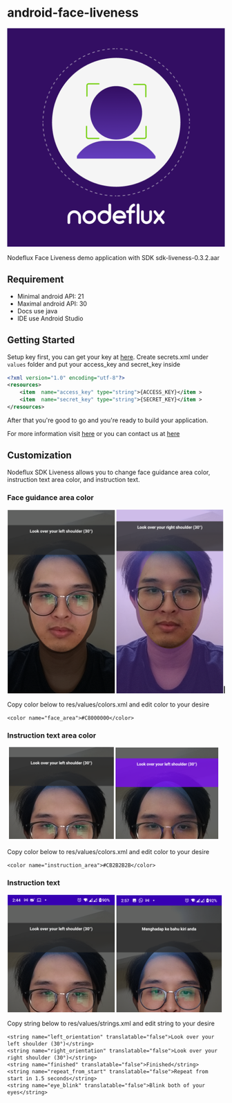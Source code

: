 # android-face-liveness

![icon](/assets/icon.png)

Nodeflux Face Liveness demo application with SDK sdk-liveness-0.3.2.aar

## Requirement

- Minimal android API: 21
- Maximal android API: 30
- Docs use java
- IDE use Android Studio

## Getting Started

Setup key first, you can get your key at [here](https://cloud.nodeflux.io/). Create secrets.xml under `values` folder and put your access_key and secret_key inside
```xml
<?xml version="1.0" encoding="utf-8"?>
<resources>
    <item  name="access_key" type="string">{ACCESS_KEY}</item >
    <item  name="secret_key" type="string">{SECRET_KEY}</item >
</resources>
```

After that you're good to go and you're ready to build your application.

For more information visit [here](https://www.nodeflux.io/) or you can contact us at [here](https://www.nodeflux.io/Contact-Us)

## Customization

Nodeflux SDK Liveness allows you to change face guidance area color, instruction text area color, and instruction text.

### Face guidance area color

![image](/assets/android_sdk_9.png)

Copy color below to res/values/colors.xml and edit color to your desire
```
<color name="face_area">#C8000000</color>
```

### Instruction text area color

![image](/assets/android_sdk_10.png)

Copy color below to res/values/colors.xml and edit color to your desire
```
<color name="instruction_area">#CB2B2B2B</color>
```

### Instruction text

![image](/assets/android_sdk_11.png)

Copy string below to res/values/strings.xml and edit string to your desire
```
<string name="left_orientation" translatable="false">Look over your left shoulder (30°)</string>
<string name="right_orientation" translatable="false">Look over your right shoulder (30°)</string>
<string name="finished" translatable="false">Finished</string>
<string name="repeat_from_start" translatable="false">Repeat from start in 1.5 seconds</string>
<string name="eye_blink" translatable="false">Blink both of your eyes</string>
```